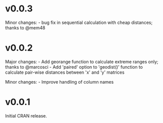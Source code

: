 # v0.0.3

Minor changes:
    - bug fix in sequential calculation with cheap distances; thanks to @mem48

# v0.0.2

Major changes:
    - Add georange function to calculate extreme ranges only; thanks to @marcosci
    - Add 'paired' option to 'geodist()' function to calculate pair-wise
      distances between 'x' and 'y' matrices

Minor changes:
    - Improve handling of column names


# v0.0.1

Initial CRAN release.
